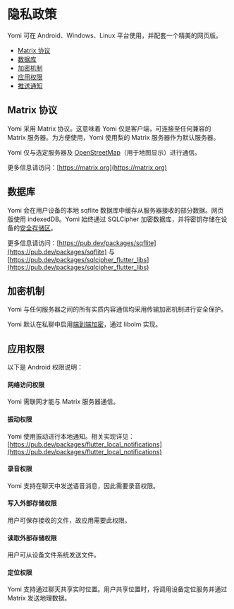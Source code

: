 # 隐私政策

Yomi 可在 Android、Windows、Linux 平台使用，并配套一个精美的网页版。

*   [Matrix 协议](#matrix)
*   [数据库](#database)
*   [加密机制](#encryption)
* [应用权限](#app-permissions)
*   [推送通知](#push-notifications)

## Matrix 协议 <a id="matrix"/>
Yomi 采用 Matrix 协议。这意味着 Yomi 仅是客户端，可连接至任何兼容的 Matrix 服务器。为方便使用，Yomi 使用梨的 Matrix 服务器作为默认服务器。

Yomi 仅与选定服务器及 [OpenStreetMap](https://openstreetmap.org)（用于地图显示）进行通信。

更多信息请访问：[https://matrix.org](https://matrix.org)

## 数据库 <a id="database"/>
Yomi 会在用户设备的本地 sqflite 数据库中缓存从服务器接收的部分数据。网页版使用 indexedDB。Yomi 始终通过 SQLCipher 加密数据库，并将密钥存储在设备的[安全存储区](https://pub.dev/packages/flutter_secure_storage)。

更多信息请访问：[https://pub.dev/packages/sqflite](https://pub.dev/packages/sqflite) 与 [https://pub.dev/packages/sqlcipher_flutter_libs](https://pub.dev/packages/sqlcipher_flutter_libs)

## 加密机制 <a id="encryption"/>
Yomi 与任何服务器之间的所有实质内容通信均采用传输加密机制进行安全保护。

Yomi 默认在私聊中启用[端到端加密](https://gitlab.matrix.org/matrix-org/olm)，通过 libolm 实现。

## 应用权限 <a id="app-permissions"/>

以下是 Android 权限说明：

#### 网络访问权限
Yomi 需联网才能与 Matrix 服务器通信。

#### 振动权限
Yomi 使用振动进行本地通知。相关实现详见：[https://pub.dev/packages/flutter_local_notifications](https://pub.dev/packages/flutter_local_notifications)

#### 录音权限
Yomi 支持在聊天中发送语音消息，因此需要录音权限。

#### 写入外部存储权限
用户可保存接收的文件，故应用需要此权限。

#### 读取外部存储权限
用户可从设备文件系统发送文件。

#### 定位权限
Yomi 支持通过聊天共享实时位置。用户共享位置时，将调用设备定位服务并通过 Matrix 发送地理数据。